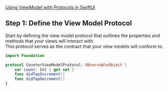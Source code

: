[Using ViewModel with Protocols in SwiftUI](https://medium.com/@azalazar/using-viewmodel-protocols-in-swiftui-7f8818342af1)


## Step 1: Define the View Model Protocol
Start by defining the view model protocol that outlines the properties and methods that your views will interact with.     
This protocol serves as the contract that your view models will conform to.

```swift
import Foundation

protocol CounterViewModelProtocol: ObservableObject {
    var count: Int { get set }
    func didTapIncrement()
    func didTapDecrement()
}
```
